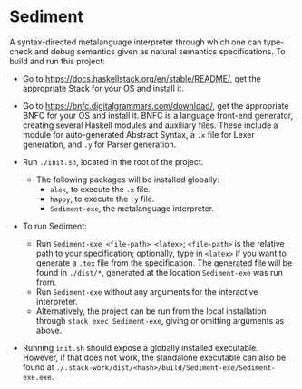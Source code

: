 # Sediment

A syntax-directed metalanguage interpreter through which one can type-check and debug semantics given as natural semantics specifications.
To build and run this project:

- Go to https://docs.haskellstack.org/en/stable/README/, get the appropriate Stack for your OS and install it.

- Go to https://bnfc.digitalgrammars.com/download/, get the appropriate BNFC for your OS and install it. BNFC is a language front-end generator, creating several Haskell modules and auxiliary files. These include a module for auto-generated Abstract Syntax, a `.x` file for Lexer generation, and `.y` for Parser generation.

- Run `./init.sh`, located in the root of the project.
  - The following packages will be installed globally:
    - `alex`, to execute the `.x` file.
    - `happy`, to execute the `.y` file.
    - `Sediment-exe`, the metalanguage interpreter.

- To run Sediment:
  - Run `Sediment-exe <file-path> <latex>`; `<file-path>` is the relative path to your specification; optionally, type in `<latex>` if you want to generate a `.tex` file from the specification. The generated file will be found in `./dist/*`, generated at the location `Sediment-exe` was run from.
  - Run `Sediment-exe` without any arguments for the interactive interpreter.
  - Alternatively, the project can be run from the local installation through `stack exec Sediment-exe`, giving or omitting arguments as above.

- Running `init.sh` should expose a globally installed executable. However, if that does not work, the standalone executable can also be found at `./.stack-work/dist/<hash>/build/Sediment-exe/Sediment-exe.exe`.